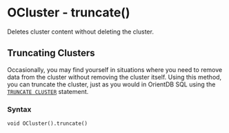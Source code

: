 
# OCluster - truncate()

Deletes cluster content without deleting the cluster. 

## Truncating Clusters

Occasionally, you may find yourself in situations where you need to remove data from the cluster without removing the cluster itself.  Using this method, you can truncate the cluster, just as you would in OrientDB SQL using the [`TRUNCATE CLUSTER`](../../../sql/SQL-Truncate-Cluster.md) statement.

### Syntax

```
void OCluster().truncate()
```

